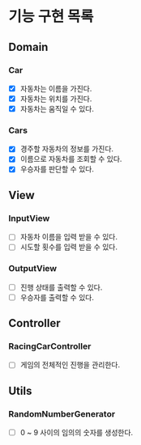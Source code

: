 # 기능 구현 목록

## Domain

### Car

- [x] 자동차는 이름을 가진다.
- [x] 자동차는 위치를 가진다.
- [x] 자동차는 움직일 수 있다.

### Cars

- [x] 경주할 자동차의 정보를 가진다.
- [x] 이름으로 자동차를 조회할 수 있다.
- [x] 우승자를 판단할 수 있다.

## View

### InputView

- [ ] 자동차 이름을 입력 받을 수 있다.
- [ ] 시도할 횟수를 입력 받을 수 있다.

### OutputView

- [ ] 진행 상태를 출력할 수 있다.
- [ ] 우승자를 출력할 수 있다.

## Controller

### RacingCarController

- [ ] 게임의 전체적인 진행을 관리한다.

## Utils

### RandomNumberGenerator

- [ ] 0 ~ 9 사이의 임의의 숫자를 생성한다.